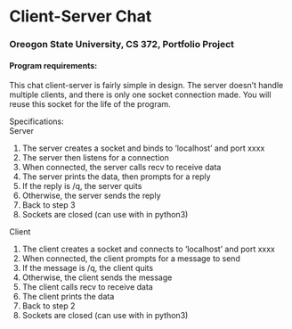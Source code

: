 # Client-Server Chat
### Oreogon State University, CS 372, Portfolio Project
#### Program requirements:<br />
This chat client-server is fairly simple in design. The server doesn’t handle multiple clients, and there is only one socket connection made. You will reuse this socket for the life of the program.

Specifications:<br />
Server
1. The server creates a socket and binds to ‘localhost’ and port xxxx
2. The server then listens for a connection
3. When connected, the server calls recv to receive data
4. The server prints the data, then prompts for a reply
5. If the reply is /q, the server quits
6. Otherwise, the server sends the reply
7. Back to step 3
8. Sockets are closed (can use with in python3)

Client
1. The client creates a socket and connects to ‘localhost’ and port xxxx
2. When connected, the client prompts for a message to send
3. If the message is /q, the client quits
4. Otherwise, the client sends the message
5. The client calls recv to receive data
6. The client prints the data
7. Back to step 2
8. Sockets are closed (can use with in python3)
